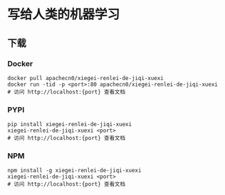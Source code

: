 # 写给人类的机器学习

## 下载

### Docker

```
docker pull apachecn0/xiegei-renlei-de-jiqi-xuexi
docker run -tid -p <port>:80 apachecn0/xiegei-renlei-de-jiqi-xuexi
# 访问 http://localhost:{port} 查看文档
```

### PYPI

```
pip install xiegei-renlei-de-jiqi-xuexi
xiegei-renlei-de-jiqi-xuexi <port>
# 访问 http://localhost:{port} 查看文档
```

### NPM

```
npm install -g xiegei-renlei-de-jiqi-xuexi
xiegei-renlei-de-jiqi-xuexi <port>
# 访问 http://localhost:{port} 查看文档
```